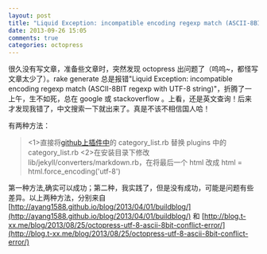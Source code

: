 ```yaml
---
layout: post
title: "Liquid Exception: incompatible encoding regexp match (ASCII-8BIT regexp with UTF-8 string)"
date: 2013-09-26 15:05
comments: true
categories: octopress
---
```


很久没有写文章，准备些文章时，突然发现 octopress 出问题了（呜呜~，都怪写文章太少了）。rake generate 	总是报错"Liquid Exception: incompatible encoding regexp match (ASCII-8BIT regexp with UTF-8 string)"，折腾了一上午，生不如死，总在 google 或 stackoverflow 。上看，还是英文查询！后来才发现我错了，中文搜索一下就出来了。真是不该不相信国人哈！
<!-- more -->
有两种方法：
> <1>直接将[github上插件中](https://github.com/ctdk/octopress-category-list)的 category_list.rb 替换 plugins 中的 category_list.rb
> <2>在安装目录下修改 lib/jekyll/converters/markdown.rb，在将最后一个 html 改成 html = html.force_encoding('utf-8')


第一种方法,确实可以成功；第二种，我实践了，但是没有成功，可能是问题有些差异。以上两种方法，分别来自 [http://ayang1588.github.io/blog/2013/04/01/buildblog/](http://ayang1588.github.io/blog/2013/04/01/buildblog/) 和 [http://blog.t-xx.me/blog/2013/08/25/octopress-utf-8-ascii-8bit-conflict-error/](http://blog.t-xx.me/blog/2013/08/25/octopress-utf-8-ascii-8bit-conflict-error/)